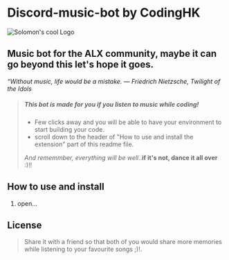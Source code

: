 # Discord-music-bot by CodingHK

![Solomon's cool Logo](https://avatars.githubusercontent.com/u/147830328?s=400&u=23190734f501bc4a3515d6723d33014832aea7ae&v=4)

Music bot for the ALX community, maybe it can go beyond this
let's hope it goes.
---
*“Without music, life would be a mistake.
― Friedrich Nietzsche, Twilight of the Idols*
> ##### This bot is made for you if you listen to music while coding!
>
> - Few clicks away and you will be able to have your environment to start building your code.
> - scroll down to the header of "How to use and install the extension" part of this readme file.
>
>  *And rememmber, everything will be well*..**if it's not, dance it all over** :)!!
>
## How to use and install
<ol>
  <li>
    open...
  </li>
</ol>
<h2>License</h2>

> Share it with  a friend
> so that both of you would share more memories while listening to your favourite songs ;)!.

